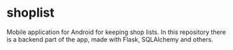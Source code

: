# shoplist
Mobile application for Android for keeping shop lists.
In this repository there is a backend part of the app, made with Flask, SQLAlchemy and others.
